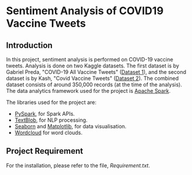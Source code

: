 # Sentiment Analysis of COVID19 Vaccine Tweets 

<h2>Introduction</h2>

<p>In this project, sentiment analysis is performed on COVID-19 vaccine tweets. Analysis is done on two Kaggle datasets. The first dataset is by Gabriel Preda, "COVID-19 All Vaccine Tweets" (<a href="https://www.kaggle.com/gpreda/all-covid19-vaccines-tweets/">Dataset 1</a>), and the second dataset is by Kash, "Covid Vaccine Tweets" (<a href="https://www.kaggle.com/kaushiksuresh147/covidvaccine-tweets/">Dataset 2</a>). The combined dataset consists of around 350,000 records (at the time of the analysis). The data analytics framework used for the project is <a href="https://spark.apache.org/">Apache Spark</a>.

The libraries used for the project are:

* [PySpark](https://spark.apache.org/docs/latest/api/python/), for Spark APIs.
* [TextBlob](https://textblob.readthedocs.io/en/dev/), for NLP processing.
* [Seaborn](https://seaborn.pydata.org/) and [Matplotlib](https://matplotlib.org/), for data visualisation.
* [Wordcloud](https://amueller.github.io/word_cloud/) for word clouds.</p>

<h2>Project Requirement</h2>

For the installation, please refer to the file, *Requirement.txt*.

